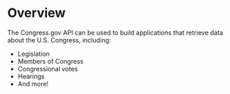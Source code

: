 # Overview

The Congress.gov API can be used to build applications that retrieve data about
the U.S. Congress, including:

- Legislation
- Members of Congress
- Congressional votes
- Hearings
- And more!
